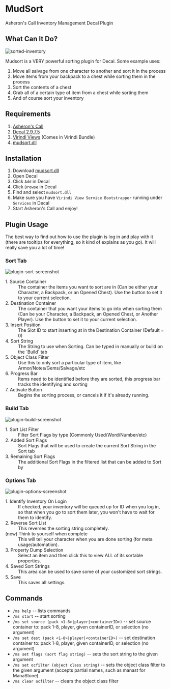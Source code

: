 # MudSort

Asheron's Call Inventory Management Decal Plugin

## What Can It Do?

![sorted-inventory](https://raw.githubusercontent.com/mudzereli/mudsort/master/docs/assets/beforeafter.jpg "Sorted Inventory Screenshot")

Mudsort is a VERY powerful sorting plugin for Decal. Some example uses:

1. Move all salvage from one character to another and sort it in the process
2. Move items from your backpack to a chest while sorting them in the process
3. Sort the contents of a chest
4. Grab all of a certain type of item from a chest while sorting them
5. And of course sort your inventory

## Requirements

1. [Asheron's Call](http://www.asheronscall.com/en)
2. [Decal 2.9.7.5](http://www.decaldev.com/)
3. [Virindi Views](http://virindi.net/plugins/) (Comes in Virindi Bundle)
4. [mudsort.dll](https://github.com/mudzereli/mudsort/raw/master/bin/Release/mudsort.dll)

## Installation

1. Download [mudsort.dll](https://github.com/mudzereli/mudsort/raw/master/bin/Release/mudsort.dll)
2. Open Decal
3. Click `Add` in Decal
4. Click `Browse` in Decal
5. Find and select `mudsort.dll`
6. Make sure you have `Virindi View Service Bootstrapper` running under `Services` in Decal
7. Start Asheron's Call and enjoy!

## Plugin Usage

The best way to find out how to use the plugin is log in and play with it (there are tooltips for everything, so it kind of explains as you go).
It will really save you a lot of time!

### Sort Tab

![plugin-sort-screenshot](https://raw.githubusercontent.com/mudzereli/mudsort/master/docs/assets/plugin-sort.png "Sort Tab Screenshot")

<dl>
	<dt>1. Source Container</dt>
	<dd>The container the items you want to sort are in (Can be either your Character, a Backpack, or an Opened Chest). Use the button to set it to your current selection.</dd>
	<dt>2. Destination Container</dt>
	<dd>The container that you want your items to go into when sorting them (Can be your Character, a Backpack, an Opened Chest, or Another Player). Use the button to set it to your current selection.</dd>
	<dt>3. Insert Position</dt>
	<dd>The Slot ID to start inserting at in the Destination Container (Default = 0)</dd>
	<dt>4. Sort String</dt>
	<dd>The String to use when Sorting. Can be typed in manually or build on the `Build` tab</dd>
	<dt>5. Object Class Filter</dt>
	<dd>Use this to only sort a particular type of item, like Armor/Notes/Gems/Salvage/etc</dd>
	<dt>6. Progress Bar</dt>
	<dd>Items need to be identified before they are sorted, this progress bar tracks the identifying and sorting</dd>
	<dt>7. Activate Button</dt>
	<dd>Begins the sorting process, or cancels it if it's already running.</dd>
</dl>

### Build Tab

![plugin-build-screenshot](https://raw.githubusercontent.com/mudzereli/mudsort/master/docs/assets/plugin-build.png "Build Tab Screenshot")

<dl>
	<dt>1. Sort List Filter</dt>
	<dd>Filter Sort Flags by type (Commonly Used/Word/Number/etc)</dd>
	<dt>2. Added Sort Flags</dt>
	<dd>Sort Flags that will be used to create the current Sort String in the Sort tab</dd>
	<dt>3. Remaining Sort Flags</dt>
	<dd>The additional Sort Flags in the filtered list that can be added to Sort by</dd>
</dl>

### Options Tab

![plugin-options-screenshot](https://raw.githubusercontent.com/mudzereli/mudsort/master/docs/assets/plugin-options.png "Options Tab Screenshot")

<dl>
  <dt>1. Identify Inventory On Login</dt>
  <dd>If checked, your inventory will be queued up for ID when you log in, so that when you go to sort them later, you won't have to wait for them to identify.</dd>
  <dt>2. Reverse Sort List</dt>
  <dd>This reverses the sorting string completely.</dd>
  <dt>(new) Think to yourself when complete</dt>
  <dd>This will tell your character when you are done sorting (for meta usage/automation).</dd>
  <dt>3. Property Dump Selection</dt>
  <dd>Select an item and then click this to view ALL of its sortable properties.</dd>
  <dt>4. Saved Sort Strings</dt>
  <dd>This area can be used to save some of your customized sort strings.</dd>
  <dt>5. Save</dt>
  <dd>This saves all settings.</dd>
</dl>

## Commands
- `/ms help` -- lists commands
- `/ms start` -- start sorting
- `/ms set source (pack <1-8>|player|<containerID>)` -- set source container to: pack 1-8, player, given containerID, or selection (no argument)
- `/ms set dest (pack <1-8>|player|<containerID>)` -- set destination container to: pack 1-8, player, given containerID, or selection (no argument)
- `/ms set flags (sort flag string)` -- sets the sort string to the given argument
- `/ms set ocfilter (object class string)` -- sets the object class filter to the given argument (accepts partial names, such as manast for ManaStone)
- `/ms clear ocfilter` -- clears the object class filter
